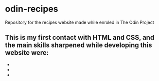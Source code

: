 # odin-recipes

Repository for the recipes website made while enroled in The Odin Project

This is my first contact with HTML and CSS, and the main skills sharpened while developing this website were:
- 
-
-
-
 
